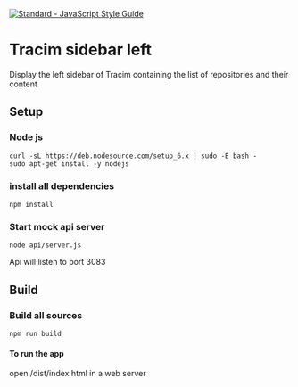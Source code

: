 [![Standard - JavaScript Style Guide](https://img.shields.io/badge/code%20style-standard-brightgreen.svg)](http://standardjs.com/)

# Tracim sidebar left
Display the left sidebar of Tracim containing the list of repositories and their content

## Setup
### Node js
```
curl -sL https://deb.nodesource.com/setup_6.x | sudo -E bash -
sudo apt-get install -y nodejs
```

### install all dependencies
```
npm install
```

### Start mock api server
```
node api/server.js
```
Api will listen to port 3083

## Build
### Build all sources
```
npm run build
```
#### To run the app 
open /dist/index.html in a web server
